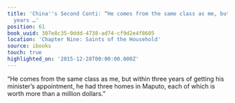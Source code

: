 ```yaml
---
title: 'China''s Second Conti: “He comes from the same class as me, but within three
  years …'
position: 61
book_uuid: 307e8c35-0ddd-4738-ad74-cf9d2e4f8605
location: 'Chapter Nine: Saints of the Household'
source: ibooks
touch: true
highlighted_on: '2015-12-28T00:00:00.000Z'
---
```


“He comes from the same class as me, but within three years of getting his minister’s appointment, he had three homes in Maputo, each of which is worth more than a million dollars.”
